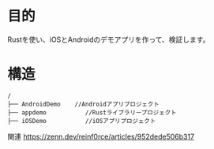 # 目的
Rustを使い、iOSとAndroidのデモアプリを作って、検証します。

# 構造
```
/
├── AndroidDemo    //Androidアプリプロジェクト
├── appdemo           //Rustライブラリープロジェクト
├── iOSDemo           //iOSアプリプロジェクト
```

関連
https://zenn.dev/reinf0rce/articles/952dede506b317

